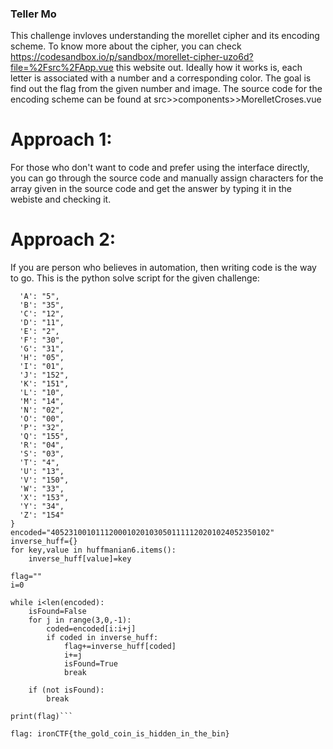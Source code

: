 ### Teller Mo

This challenge invloves understanding the morellet cipher and its encoding scheme. To know more about the cipher, you can check https://codesandbox.io/p/sandbox/morellet-cipher-uzo6d?file=%2Fsrc%2FApp.vue this website out. Ideally how it works is, each letter is associated with a number and a corresponding color. The goal is find out the flag from the given number and image. The source code for the encoding scheme can be found at src>>components>>MorelletCroses.vue

# Approach 1:
For those who don't want to code and prefer using the interface directly, you can go through the source code and manually assign characters for the array given in the source code and get the answer by typing it in the webiste and checking it.

# Approach 2:
If you are person who believes in automation, then writing code is the way to go. This is the python solve script for the given challenge:


```huffmanian6 = {
  'A': "5",
  'B': "35",
  'C': "12",
  'D': "11",
  'E': "2",
  'F': "30",
  'G': "31",
  'H': "05",
  'I': "01",
  'J': "152",
  'K': "151",
  'L': "10",
  'M': "14",
  'N': "02",
  'O': "00",
  'P': "32",
  'Q': "155",
  'R': "04",
  'S': "03",
  'T': "4",
  'U': "13",
  'V': "150",
  'W': "33",
  'X': "153",
  'Y': "34",
  'Z': "154"
}
encoded="4052310010111200010201030501111120201024052350102"
inverse_huff={}
for key,value in huffmanian6.items():
    inverse_huff[value]=key

flag=""
i=0

while i<len(encoded):
    isFound=False
    for j in range(3,0,-1):
        coded=encoded[i:i+j]
        if coded in inverse_huff:
            flag+=inverse_huff[coded]
            i+=j
            isFound=True
            break
        
    if (not isFound):
        break

print(flag)```

flag: ironCTF{the_gold_coin_is_hidden_in_the_bin}






